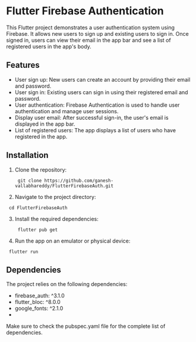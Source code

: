 # Flutter Firebase Authentication

This Flutter project demonstrates a user authentication system using Firebase. It allows new users to sign up and existing users to sign in. Once signed in, users can view their email in the app bar and see a list of registered users in the app's body.

## Features

- User sign up: New users can create an account by providing their email and password.
- User sign in: Existing users can sign in using their registered email and password.
- User authentication: Firebase Authentication is used to handle user authentication and manage user sessions.
- Display user email: After successful sign-in, the user's email is displayed in the app bar.
- List of registered users: The app displays a list of users who have registered in the app.

## Installation

1. Clone the repository:

   ` git clone https://github.com/ganesh-vallabhareddy/FlutterFirebaseAuth.git`

2. Navigate to the project directory:
   
  ` cd FlutterFirebaseAuth`
  
3. Install the required dependencies:

   ` flutter pub get`
  
4. Run the app on an emulator or physical device:

  ` flutter run`

## Dependencies
The project relies on the following dependencies:

- firebase_auth: ^3.1.0
- flutter_bloc: ^8.0.0
- google_fonts: ^2.1.0
- 
Make sure to check the pubspec.yaml file for the complete list of dependencies.
